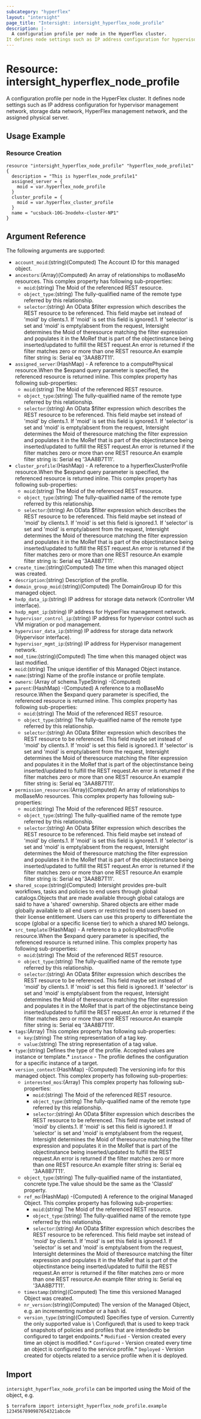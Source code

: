 ```yaml
---
subcategory: "hyperflex"
layout: "intersight"
page_title: "Intersight: intersight_hyperflex_node_profile"
description: |-
  A configuration profile per node in the HyperFlex cluster.
It defines node settings such as IP address configuration for hypervisor management network, storage data network, HyperFlex management network, and the assigned physical server.
---
```


# Resource: intersight_hyperflex_node_profile
A configuration profile per node in the HyperFlex cluster.
It defines node settings such as IP address configuration for hypervisor management network, storage data network, HyperFlex management network, and the assigned physical server.
## Usage Example
### Resource Creation

```hcl
resource "intersight_hyperflex_node_profile" "hyperflex_node_profile1" {
  description = "This is hyperflex_node_profile1"
  assigned_server = {
    moid = var.hyperflex_node_profile
  }
  cluster_profile = {
    moid = var.hyperflex_cluster_profile
  }
  name = "ucsback-10G-3nodehx-cluster-NP1"
}
```
## Argument Reference
The following arguments are supported:
* `account_moid`:(string)(Computed) The Account ID for this managed object. 
* `ancestors`:(Array)(Computed) An array of relationships to moBaseMo resources. 
This complex property has following sub-properties:
  + `moid`:(string) The Moid of the referenced REST resource. 
  + `object_type`:(string) The fully-qualified name of the remote type referred by this relationship. 
  + `selector`:(string) An OData $filter expression which describes the REST resource to be referenced. This field maybe set instead of 'moid' by clients.1. If 'moid' is set this field is ignored.1. If 'selector' is set and 'moid' is empty/absent from the request, Intersight determines the Moid of theresource matching the filter expression and populates it in the MoRef that is part of the objectinstance being inserted/updated to fulfill the REST request.An error is returned if the filter matches zero or more than one REST resource.An example filter string is: Serial eq '3AA8B7T11'. 
* `assigned_server`:(HashMap) - A reference to a computePhysical resource.When the $expand query parameter is specified, the referenced resource is returned inline. 
This complex property has following sub-properties:
  + `moid`:(string) The Moid of the referenced REST resource. 
  + `object_type`:(string) The fully-qualified name of the remote type referred by this relationship. 
  + `selector`:(string) An OData $filter expression which describes the REST resource to be referenced. This field maybe set instead of 'moid' by clients.1. If 'moid' is set this field is ignored.1. If 'selector' is set and 'moid' is empty/absent from the request, Intersight determines the Moid of theresource matching the filter expression and populates it in the MoRef that is part of the objectinstance being inserted/updated to fulfill the REST request.An error is returned if the filter matches zero or more than one REST resource.An example filter string is: Serial eq '3AA8B7T11'. 
* `cluster_profile`:(HashMap) - A reference to a hyperflexClusterProfile resource.When the $expand query parameter is specified, the referenced resource is returned inline. 
This complex property has following sub-properties:
  + `moid`:(string) The Moid of the referenced REST resource. 
  + `object_type`:(string) The fully-qualified name of the remote type referred by this relationship. 
  + `selector`:(string) An OData $filter expression which describes the REST resource to be referenced. This field maybe set instead of 'moid' by clients.1. If 'moid' is set this field is ignored.1. If 'selector' is set and 'moid' is empty/absent from the request, Intersight determines the Moid of theresource matching the filter expression and populates it in the MoRef that is part of the objectinstance being inserted/updated to fulfill the REST request.An error is returned if the filter matches zero or more than one REST resource.An example filter string is: Serial eq '3AA8B7T11'. 
* `create_time`:(string)(Computed) The time when this managed object was created. 
* `description`:(string) Description of the profile. 
* `domain_group_moid`:(string)(Computed) The DomainGroup ID for this managed object. 
* `hxdp_data_ip`:(string) IP address for storage data network (Controller VM interface). 
* `hxdp_mgmt_ip`:(string) IP address for HyperFlex management network. 
* `hypervisor_control_ip`:(string) IP address for hypervisor control such as VM migration or pod management. 
* `hypervisor_data_ip`:(string) IP address for storage data network (Hypervisor interface). 
* `hypervisor_mgmt_ip`:(string) IP address for Hypervisor management network. 
* `mod_time`:(string)(Computed) The time when this managed object was last modified. 
* `moid`:(string) The unique identifier of this Managed Object instance. 
* `name`:(string) Name of the profile instance or profile template. 
* `owners`:
                (Array of schema.TypeString) -(Computed)
* `parent`:(HashMap) -(Computed) A reference to a moBaseMo resource.When the $expand query parameter is specified, the referenced resource is returned inline. 
This complex property has following sub-properties:
  + `moid`:(string) The Moid of the referenced REST resource. 
  + `object_type`:(string) The fully-qualified name of the remote type referred by this relationship. 
  + `selector`:(string) An OData $filter expression which describes the REST resource to be referenced. This field maybe set instead of 'moid' by clients.1. If 'moid' is set this field is ignored.1. If 'selector' is set and 'moid' is empty/absent from the request, Intersight determines the Moid of theresource matching the filter expression and populates it in the MoRef that is part of the objectinstance being inserted/updated to fulfill the REST request.An error is returned if the filter matches zero or more than one REST resource.An example filter string is: Serial eq '3AA8B7T11'. 
* `permission_resources`:(Array)(Computed) An array of relationships to moBaseMo resources. 
This complex property has following sub-properties:
  + `moid`:(string) The Moid of the referenced REST resource. 
  + `object_type`:(string) The fully-qualified name of the remote type referred by this relationship. 
  + `selector`:(string) An OData $filter expression which describes the REST resource to be referenced. This field maybe set instead of 'moid' by clients.1. If 'moid' is set this field is ignored.1. If 'selector' is set and 'moid' is empty/absent from the request, Intersight determines the Moid of theresource matching the filter expression and populates it in the MoRef that is part of the objectinstance being inserted/updated to fulfill the REST request.An error is returned if the filter matches zero or more than one REST resource.An example filter string is: Serial eq '3AA8B7T11'. 
* `shared_scope`:(string)(Computed) Intersight provides pre-built workflows, tasks and policies to end users through global catalogs.Objects that are made available through global catalogs are said to have a 'shared' ownership. Shared objects are either made globally available to all end users or restricted to end users based on their license entitlement. Users can use this property to differentiate the scope (global or a specific license tier) to which a shared MO belongs. 
* `src_template`:(HashMap) - A reference to a policyAbstractProfile resource.When the $expand query parameter is specified, the referenced resource is returned inline. 
This complex property has following sub-properties:
  + `moid`:(string) The Moid of the referenced REST resource. 
  + `object_type`:(string) The fully-qualified name of the remote type referred by this relationship. 
  + `selector`:(string) An OData $filter expression which describes the REST resource to be referenced. This field maybe set instead of 'moid' by clients.1. If 'moid' is set this field is ignored.1. If 'selector' is set and 'moid' is empty/absent from the request, Intersight determines the Moid of theresource matching the filter expression and populates it in the MoRef that is part of the objectinstance being inserted/updated to fulfill the REST request.An error is returned if the filter matches zero or more than one REST resource.An example filter string is: Serial eq '3AA8B7T11'. 
* `tags`:(Array)
This complex property has following sub-properties:
  + `key`:(string) The string representation of a tag key. 
  + `value`:(string) The string representation of a tag value. 
* `type`:(string) Defines the type of the profile. Accepted values are instance or template.* `instance` - The profile defines the configuration for a specific instance of a target. 
* `version_context`:(HashMap) -(Computed) The versioning info for this managed object. 
This complex property has following sub-properties:
  + `interested_mos`:(Array)
This complex property has following sub-properties:
    + `moid`:(string) The Moid of the referenced REST resource. 
    + `object_type`:(string) The fully-qualified name of the remote type referred by this relationship. 
    + `selector`:(string) An OData $filter expression which describes the REST resource to be referenced. This field maybe set instead of 'moid' by clients.1. If 'moid' is set this field is ignored.1. If 'selector' is set and 'moid' is empty/absent from the request, Intersight determines the Moid of theresource matching the filter expression and populates it in the MoRef that is part of the objectinstance being inserted/updated to fulfill the REST request.An error is returned if the filter matches zero or more than one REST resource.An example filter string is: Serial eq '3AA8B7T11'. 
  + `object_type`:(string) The fully-qualified name of the instantiated, concrete type.The value should be the same as the 'ClassId' property. 
  + `ref_mo`:(HashMap) -(Computed) A reference to the original Managed Object. 
This complex property has following sub-properties:
    + `moid`:(string) The Moid of the referenced REST resource. 
    + `object_type`:(string) The fully-qualified name of the remote type referred by this relationship. 
    + `selector`:(string) An OData $filter expression which describes the REST resource to be referenced. This field maybe set instead of 'moid' by clients.1. If 'moid' is set this field is ignored.1. If 'selector' is set and 'moid' is empty/absent from the request, Intersight determines the Moid of theresource matching the filter expression and populates it in the MoRef that is part of the objectinstance being inserted/updated to fulfill the REST request.An error is returned if the filter matches zero or more than one REST resource.An example filter string is: Serial eq '3AA8B7T11'. 
  + `timestamp`:(string)(Computed) The time this versioned Managed Object was created. 
  + `nr_version`:(string)(Computed) The version of the Managed Object, e.g. an incrementing number or a hash id. 
  + `version_type`:(string)(Computed) Specifies type of version. Currently the only supported value is \ Configured\ that is used to keep track of snapshots of policies and profiles that are intendedto be configured to target endpoints.* `Modified` - Version created every time an object is modified.* `Configured` - Version created every time an object is configured to the service profile.* `Deployed` - Version created for objects related to a service profile when it is deployed. 


## Import
`intersight_hyperflex_node_profile` can be imported using the Moid of the object, e.g.
```
$ terraform import intersight_hyperflex_node_profile.example 1234567890987654321abcde
``` 